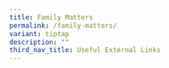 ```yaml
---
title: Family Matters
permalink: /family-matters/
variant: tiptap
description: ""
third_nav_title: Useful External Links
---
```

